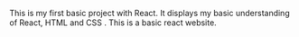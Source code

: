 This is my first basic project with React. It displays my basic understanding of React, HTML and CSS . This is a basic react website.
